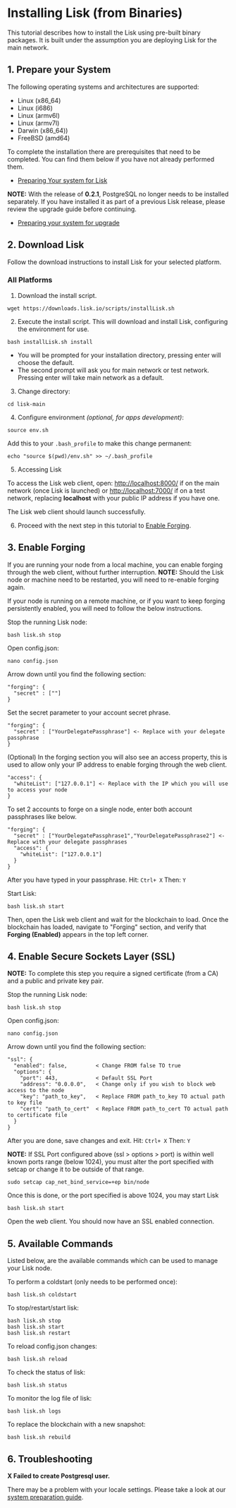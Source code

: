 # Installing Lisk (from Binaries)

This tutorial describes how to install the Lisk using pre-built binary packages. It is built under the assumption you are deploying Lisk for the main network.

## 1. Prepare your System

The following operating systems and architectures are supported:

- Linux (x86_64)
- Linux (i686)
- Linux (armv6l)
- Linux (armv7l)
- Darwin (x86_64))
- FreeBSD (amd64)

To complete the installation there are prerequisites that need to be completed. You can find them below if you have not already performed them.

* [Preparing Your system for Lisk](/documentation?i=lisk-docs/PrereqSetup)

**NOTE:** With the release of **0.2.1**, PostgreSQL no longer needs to be installed separately. If you have installed it as part of a previous Lisk release, please review the upgrade guide before continuing.

* [Preparing your system for upgrade](/documentation?i=lisk-docs/UpgradeSteps)

## 2. Download Lisk

Follow the download instructions to install Lisk for your selected platform. 

### All Platforms

1. Download the install script.

  ```text
  wget https://downloads.lisk.io/scripts/installLisk.sh
  ```

2. Execute the install script. This will download and install Lisk, configuring the environment for use.

  ```text
  bash installLisk.sh install
  ```
 
 * You will be prompted for your installation directory, pressing enter will choose the default.
 * The second prompt will ask you for main network or test network. Pressing enter will take main network as a default.

3. Change directory:

  ```text
  cd lisk-main
  ```

4. Configure environment _(optional, for apps development)_:

  ```text
  source env.sh
  ```

  Add this to your `.bash_profile` to make this change permanent:

  ```text
  echo "source $(pwd)/env.sh" >> ~/.bash_profile
  ```

5. Accessing Lisk

  To access the Lisk web client, open: [http://localhost:8000/](http://localhost:8000/) if on the main network (once Lisk is launched) or [http://localhost:7000/](http://localhost:7000/) if on a test network, replacing **localhost** with your public IP address if you have one.

  The Lisk web client should launch successfully.
 
6. Proceed with the next step in this tutorial to [Enable Forging](#3-enable-forging).

## 3. Enable Forging

If you are running your node from a local machine, you can enable forging through the web client, without further interruption. **NOTE:** Should the Lisk node or machine need to be restarted, you will need to re-enable forging again.

If your node is running on a remote machine, or if you want to keep forging persistently enabled, you will need to follow the below instructions.

Stop the running Lisk node:

```text
bash lisk.sh stop
```

Open config.json:

```text
nano config.json
```

Arrow down until you find the following section:

```text
"forging": {
  "secret" : [""]
}
```

Set the secret parameter to your account secret phrase.

```text
"forging": {
  "secret" : ["YourDelegatePassphrase"] <- Replace with your delegate passphrase
}
```

(Optional) In the forging section you will also see an access property, this is used to allow only your IP address to enable forging through the web client.

```text
"access": {
  "whiteList": ["127.0.0.1"] <- Replace with the IP which you will use to access your node
}
```

To set 2 accounts to forge on a single node, enter both account passphrases like below.

```text
"forging": {
  "secret" : ["YourDelegatePassphrase1","YourDelegatePassphrase2"] <- Replace with your delegate passphrases
  "access": {
    "whiteList": ["127.0.0.1"]
  }
}
```

After you have typed in your passphrase. Hit: `Ctrl+ X` Then: `Y`

Start Lisk:

```text
bash lisk.sh start
```

Then, open the Lisk web client and wait for the blockchain to load. Once the blockchain has loaded, navigate to "Forging" section, and verify that **Forging (Enabled)** appears in the top left corner.

## 4. Enable Secure Sockets Layer (SSL)

**NOTE:** To complete this step you require a signed certificate (from a CA) and a public and private key pair.

Stop the running Lisk node:

```text
bash lisk.sh stop
```

Open config.json:

```text
nano config.json
```

Arrow down until you find the following section:

```text
"ssl": {
  "enabled": false,         < Change FROM false TO true
  "options": {
    "port": 443,            < Default SSL Port
    "address": "0.0.0.0",   < Change only if you wish to block web access to the node
    "key": "path_to_key",   < Replace FROM path_to_key TO actual path to key file
    "cert": "path_to_cert"  < Replace FROM path_to_cert TO actual path to certificate file
  }
}
```

After you are done, save changes and exit. Hit: `Ctrl+ X` Then: `Y`

**NOTE:** If SSL Port configured above (ssl > options > port) is within well known ports range (below 1024), you must alter the port specified with setcap or change it to be outside of that range.

```text
sudo setcap cap_net_bind_service=+ep bin/node
```

Once this is done, or the port specified is above 1024, you may start Lisk

```text
bash lisk.sh start
```

Open the web client. You should now have an SSL enabled connection.

## 5. Available Commands

Listed below, are the available commands which can be used to manage your Lisk node.

To perform a coldstart (only needs to be performed once):

```text
bash lisk.sh coldstart
```

To stop/restart/start lisk:

```text
bash lisk.sh stop
bash lisk.sh start
bash lisk.sh restart
```

To reload config.json changes:

```text
bash lisk.sh reload
```

To check the status of lisk:

```text
bash lisk.sh status
```

To monitor the log file of lisk:

```text
bash lisk.sh logs
```

To replace the blockchain with a new snapshot:

```text
bash lisk.sh rebuild
```

## 6. Troubleshooting

**X Failed to create Postgresql user.**

There may be a problem with your locale settings. Please take a look at our [system preparation guide](/documentation?i=lisk-docs/PrereqSetup).
